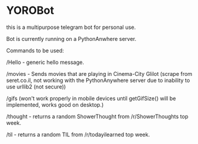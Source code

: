 # YOROBot

this is a multipurpose telegram bot for personal use.

Bot is currently running on a PythonAnwhere server.

Commands to be used: 

/Hello - generic hello message.

/movies - Sends movies that are playing in Cinema-City Glilot (scrape from seret.co.il, not working with the PythonAnywhere server due to inability to use urllib2 (not secure))

/gifs (won't work properly in mobile devices until getGifSize() will be implemented, works good on desktop.)

/thought - returns a random ShowerThought from /r/ShowerThoughts top week.

/til - returns a random TIL from /r/todayilearned top week.

